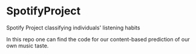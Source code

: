 # SpotifyProject
Spotify Project classifying individuals' listening habits

In this repo one can find the code for our content-based prediction of our own music taste.
